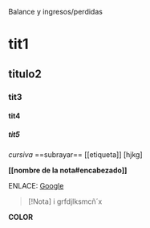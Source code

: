 Balance y ingresos/perdidas



# tit1
## titulo2
### tit3
#### tit4
##### tit5

*cursiva*
==subrayar==
[[etiqueta]]
[hjkg]

**[[nombre de la nota#encabezado]]**

ENLACE: [Google](https://www.google.com)



> [!Nota]  i
> grfdjlksmcñ´x

**COLOR**



